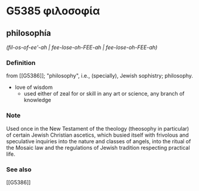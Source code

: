 # G5385 φιλοσοφία

## philosophía

_(fil-os-of-ee'-ah | fee-lose-oh-FEE-ah | fee-lose-oh-FEE-ah)_

### Definition

from [[G5386]]; "philosophy", i.e., (specially), Jewish sophistry; philosophy.

- love of wisdom
  - used either of zeal for or skill in any art or science, any branch of knowledge

### Note

Used once in the New Testament of the theology (theosophy in particular) of certain Jewish Christian ascetics, which busied itself with frivolous and speculative inquiries into the nature and classes of angels, into the ritual of the Mosaic law and the regulations of Jewish tradition respecting practical life.

### See also

[[G5386]]

